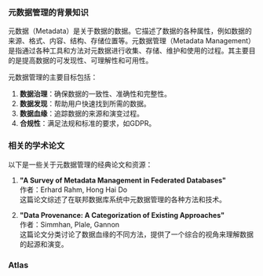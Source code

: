 ### 元数据管理的背景知识
元数据（Metadata）是关于数据的数据。它描述了数据的各种属性，例如数据的来源、格式、内容、结构、存储位置等。元数据管理（Metadata Management）是指通过各种工具和方法对元数据进行收集、存储、维护和使用的过程。其主要目的是提高数据的可发现性、可理解性和可用性。

元数据管理的主要目标包括：
1. **数据治理**：确保数据的一致性、准确性和完整性。
2. **数据发现**：帮助用户快速找到所需的数据。
3. **数据血缘**：追踪数据的来源和演变过程。
4. **合规性**：满足法规和标准的要求，如GDPR。

### 相关的学术论文
以下是一些关于元数据管理的经典论文和资源：

1. **"A Survey of Metadata Management in Federated Databases"**  
   作者：Erhard Rahm, Hong Hai Do  
   这篇论文综述了在联邦数据库系统中元数据管理的各种方法和技术。

   
   
3. **"Data Provenance: A Categorization of Existing Approaches"**  
   作者：Simmhan, Plale, Gannon  
   这篇论文分类讨论了数据血缘的不同方法，提供了一个综合的视角来理解数据的起源和演变。



### Atlas


